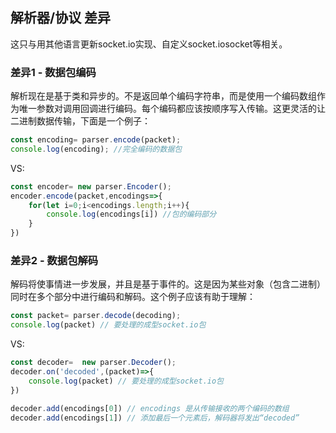 ## 解析器/协议 差异

这只与用其他语言更新socket.io实现、自定义socket.iosocket等相关。

### 差异1 - 数据包编码

解析现在是基于类和异步的。不是返回单个编码字符串，而是使用一个编码数组作为唯一参数对调用回调进行编码。每个编码都应该按顺序写入传输。这更灵活的让二进制数据传输，下面是一个例子：

```js
const encoding= parser.encode(packet);
console.log(encoding); //完全编码的数据包
```

VS:
```js
const encoder= new parser.Encoder();
encoder.encode(packet,encodings=>{
    for(let i=0;i<encodings.length;i++){
        console.log(encodings[i]) //包的编码部分
    }
})
```

### 差异2 - 数据包解码

解码将使事情进一步发展，并且是基于事件的。这是因为某些对象（包含二进制）同时在多个部分中进行编码和解码。这个例子应该有助于理解：

```js
const packet= parser.decode(decoding);
console.log(packet) // 要处理的成型socket.io包

```
VS:


```js
const decoder=  new parser.Decoder();
decoder.on('decoded',(packet)=>{
    console.log(packet) // 要处理的成型socket.io包
})

decoder.add(encodings[0]) // encodings 是从传输接收的两个编码的数组
decoder.add(encodings[1]) // 添加最后一个元素后，解码器将发出“decoded”
```

### 
